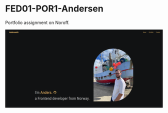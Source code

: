 # FED01-POR1-Andersen

Portfolio assignment on Noroff.

![Screenshot of my website](/images/screenshot.png)

